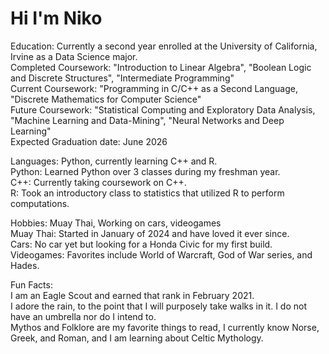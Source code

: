 # Hi I'm Niko

Education: Currently a second year enrolled at the University of California, Irvine as a Data Science major.<br>
    Completed Coursework: "Introduction to Linear Algebra", "Boolean Logic and Discrete Structures", "Intermediate Programming"<br>
  Current Coursework: "Programming in C/C++ as a Second Language, "Discrete Mathematics for Computer Science"<br>
  Future Coursework: "Statistical Computing and Exploratory Data Analysis, "Machine Learning and Data-Mining", "Neural Networks and Deep Learning"<br>
  Expected Graduation date: June 2026<br>

Languages: Python, currently learning C++ and R.<br>
  Python: Learned Python over 3 classes during my freshman year.<br>
  C++: Currently taking coursework on C++.<br>
  R: Took an introductory class to statistics that utilized R to perform computations.<br>

Hobbies: Muay Thai, Working on cars, videogames<br>
  Muay Thai: Started in January of 2024 and have loved it ever since.<br>
  Cars: No car yet but looking for a Honda Civic for my first build.<br>
  Videogames: Favorites include World of Warcraft, God of War series, and Hades.<br>

Fun Facts:<br>
  I am an Eagle Scout and earned that rank in February 2021.<br>
  I adore the rain, to the point that I will purposely take walks in it. I do not have an umbrella nor do I intend to.<br>
  Mythos and Folklore are my favorite things to read, I currently know Norse, Greek, and Roman, and I am learning about Celtic Mythology.<br>
